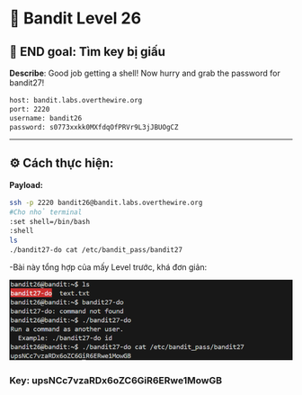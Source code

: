 # 🎯 Bandit Level 26

## 📌 END goal: Tìm key bị giấu
**Describe**: Good job getting a shell! Now hurry and grab the password for bandit27!


```
host: bandit.labs.overthewire.org
port: 2220
username: bandit26
password: s0773xxkk0MXfdqOfPRVr9L3jJBUOgCZ

```
---

## ⚙️ Cách thực hiện:
**Payload:**
```bash
ssh -p 2220 bandit26@bandit.labs.overthewire.org
#Cho nhỏ terminal
:set shell=/bin/bash
:shell
ls
./bandit27-do cat /etc/bandit_pass/bandit27
```

-Bài này tổng hợp của mấy Level trước, khá đơn giản:

![alt text](./image/Level26.png)

### Key: upsNCc7vzaRDx6oZC6GiR6ERwe1MowGB